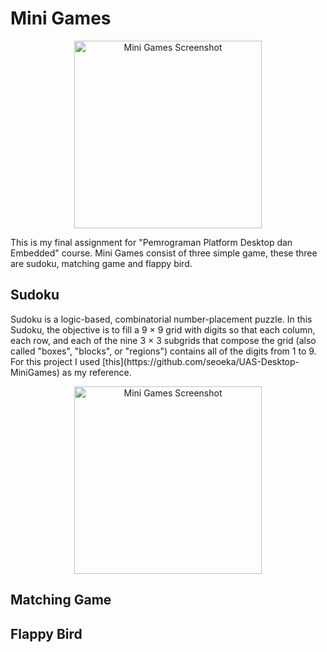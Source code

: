 # Mini Games
<div style="text-align:center;">
    <img src="https://github.com/seoeka/UAS-Desktop-MiniGames/assets/87307944/6571dd6c-4efb-4f33-ac53-a2b3bd543f61" width="300" alt="Mini Games Screenshot" style="display: inline-block; vertical-align: middle;">
</div>
<p> This is my final assignment for "Pemrograman Platform Desktop dan Embedded" course. Mini Games consist of three simple game, these three are sudoku, matching game and flappy bird.</p>

## Sudoku
<p>Sudoku is a logic-based, combinatorial number-placement puzzle. In this Sudoku, the objective is to fill a 9 × 9 grid with digits so that each column, each row, and each of the nine 3 × 3 subgrids that compose the grid (also called "boxes", "blocks", or "regions") contains all of the digits from 1 to 9. For this project I used [this](https://github.com/seoeka/UAS-Desktop-MiniGames) as my reference.</p>
<div style="text-align:center;">
    <img src="https://github.com/seoeka/UAS-Desktop-MiniGames/assets/87307944/264a0a82-5529-4e4a-aa3e-96b90f325bec" width="300" alt="Mini Games Screenshot" style="display: inline-block; vertical-align: middle;">
</div>

## Matching Game

## Flappy Bird
